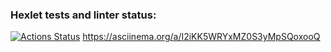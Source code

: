 ### Hexlet tests and linter status:
[![Actions Status](https://github.com/Miranevl/backend-project-44/workflows/hexlet-check/badge.svg)](https://github.com/Miranevl/backend-project-44/actions)
https://asciinema.org/a/I2iKK5WRYxMZ0S3yMpSQoxooQ